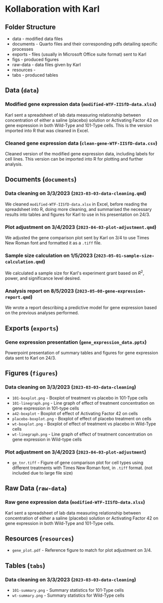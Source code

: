# Kollaboration with Karl

## Folder Structure
* data - modified data files
* documents - Quarto files and their corresponding pdfs detailing specific processes
* exports - files (usually in Microsoft Office suite format) sent to Karl
* figs - produced figures
* raw-data - data files given by Karl
* resources - 
* tabs - produced tables

## Data (`data`)
### Modified gene expression data (`modified-WTF-IISfD-data.xlsx`)
Karl sent a spreadsheet of lab data measuring relationship between
concentration of either a saline (placebo) solution or Activating Factor 42 on gene expression in both Wild-Type and 101-Type cells. This is the version imported into R
that was cleaned in Excel.

### Cleaned gene expression data (`clean-gene-WTF-IISfD-data.csv`)
Cleaned version of the modified gene expression data, including labels for cell lines. This version
can be imported into R for plotting and further analysis.

## Documents (`documents`)
### Data cleaning on 3/3/2023 (`2023-03-03-data-cleaning.qmd`)
We cleaned `modified-WTF-IISfD-data.xlsx` in Excel, 
before reading the spreadsheet into R, doing more
cleaning, and summarised the necessary results into tables and figures
for Karl to use in his presentation on 24/3.

### Plot adjustment on 3/4/2023 (`2023-04-03-plot-adjustment.qmd`)
We adjusted the gene comparison plot sent by Karl on 3/4 to use Times New Roman 
font and formatted it as a `.tiff` file.

### Sample size calculation on 1/5/2023 (`2023-05-01-sample-size-calculation.qmd`)
We calculated a sample size for Karl's experiment grant based on $R^2$, power, and
significance level desired.

### Analysis report on 8/5/2023 (`2023-05-08-gene-expression-report.qmd`)
We wrote a report describing a predictive model for gene expression based on the 
previous analyses performed.

## Exports (`exports`)
### Gene expression presentation (`gene_expression_data.pptx`)
Powerpoint presentation of summary tables and figures for gene expression data sent
to Karl on 24/3.

## Figures (`figures`)
### Data cleaning on 3/3/2023 (`2023-03-03-data-cleaning`)
* `101-boxplot.png` - Boxplot of treatment vs placebo in 101-Type cells
* `101-linegraph.png` - Line graph of effect of treatment concentration on gene
    expression in 101-type cells
* `a42-boxplot` - Boxplot of effect of Activating Factor 42 on cells
* `placebo-boxplot.png` - Boxplot of effect of placebo treatment on cells
* `wt-boxplot.png` - Boxplot of effect of treatment vs placebo in Wild-Type cells
* `wt-linegraph.png` - Line graph of effect of treatment concentration on gene
    expression in Wild-type cells
    
### Plot adjustment on 3/4/2023 (`2023-04-03-plot-adjustment`)
* `ge_tnr.tiff` - Figure of gene comparison plot for cell types using different treatments
with Times New Roman font, in `.tiff` format. (not included due to large file size)

## Raw Data (`raw-data`)
### Raw gene expression data (`modified-WTF-IISfD-data.xlsx`)
Karl sent a spreadsheet of lab data measuring relationship between
concentration of either a saline (placebo) solution or Activating Factor 42 on gene expression in both Wild-Type and 101-Type cells.

## Resources (`resources`)
* `gene_plot.pdf` - Reference figure to match for plot adjustment on 3/4.

## Tables (`tabs`)
### Data cleaning on 3/3/2023 (`2023-03-03-data-cleaning`)
* `101-summary.png` - Summary statistics for 101-Type cells
* `wt-summary.png` - Summary statistics for Wild-Type cells
